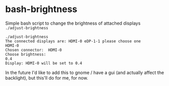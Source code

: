 # bash-brightness
Simple bash script to change the brightness of attached displays  
`./adjust-brightness`  
```
./adjust-brightness
The connected displays are: HDMI-0 eDP-1-1 please choose one
HDMI-0
Chosen connector:  HDMI-0
Choose brightness: 
0.4
Display: HDMI-0 will be set to 0.4
```
In the future I'd like to add this to gnome / have a gui (and actually affect the backlight), but this'll do for me, for now.  
